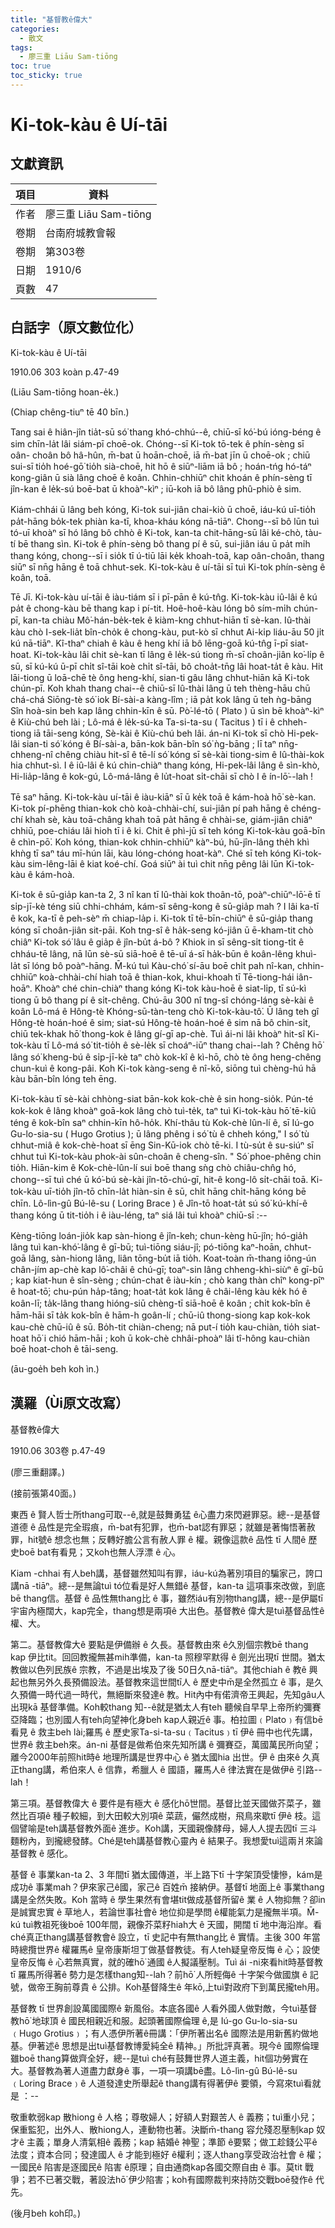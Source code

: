 ```yaml
---
title: "基督教ê偉大"
categories:
  - 散文
tags:
  - 廖三重 Liāu Sam-tiōng
toc: true
toc_sticky: true
---
```


# Ki-tok-kàu ê Uí-tāi

## 文獻資訊

| 項目 | 資料 |
|---|---|
| 作者 | 廖三重 Liāu Sam-tiōng |
| 卷期 | 台南府城教會報 |
| 卷期 | 第303卷 |
| 日期 | 1910/6 |
| 頁數 | 47 |

## 白話字（原文數位化）

Ki-tok-kàu ê Uí-tāi

1910.06 303 koàn p.47-49

(Liāu Sam-tiōng hoan-e̍k.)

(Chiap chêng-tiuⁿ tē 40 bīn.)

Tang sai ê hiân-jîn tia̍t-sū só͘ thang khó-chhú--ê, chiū-sī kó͘-bú ióng-béng ê sim chīn-la̍t lâi siám-pī choē-ok. Chóng--sī Ki-tok tō-tek ê phín-sèng sī oân- choân bô hâ-hûn, m̄-bat ū hoān-choē, iā m̄-bat jīn ū choē-ok ; chiū sui-sī tio̍h hoé-gō͘ tio̍h sià-choē, hit hō ê siūⁿ-liām iā bô ; hoán-tńg hó-táⁿ kong-giân ū sià lâng choē ê koân. Chhin-chhiūⁿ chit khoán ê phín-sèng tī jîn-kan ê le̍k-sú boē-bat ū khoàⁿ-kìⁿ ; iū-koh iā bô lâng phû-phiò ê sim.

Kiám-chhái ū lâng beh kóng, Ki-tok sui-jiân chai-kiò ū choē, iáu-kú uī-tio̍h pa̍t-hāng bo̍k-tek phiàn ka-tī, khoa-kháu kóng nā-tiāⁿ. Chong--sī bô lūn tuì tó-uī khoàⁿ sī hó lâng bô chhò ê Ki-tok, kan-ta chit-hāng-sū lâi ké-chò, tàu-tí bē thang sìn. Ki-tok ê phín-sèng bô thang pí ê sū, sui-jiân iáu ū pa̍t mi̍h thang kóng, chong--sī i sio̍k tī ú-tiū lāi ke̍k khoah-toā, kap oân-choân, thang siūⁿ sī nn̄g hāng ê toā chhut-sek. Ki-tok-kàu ê uí-tāi sī tuì Ki-tok phín-sèng ê koân, toā.

Tē Jī. Ki-tok-kàu uí-tāi ê iàu-tiám sī i pī-pān ê kú-tn̂g. Ki-tok-kàu iû-lâi ê kú pa̍t ê chong-kàu bē thang kap i pí-tit. Hoê-hoê-kàu lóng bô sím-mi̍h chún-pī, kan-ta chiàu Mô͘-hán-be̍k-tek ê kiàm-kng chhut-hiān tī sè-kan. Iû-thài kàu chò I-sek-lia̍t bîn-cho̍k ê chong-kàu, put-kò sī chhut Ai-ki̍p liáu-āu 50 ji̍t kú nā-tiāⁿ. Kî-thaⁿ chiah ê kàu ê heng khí iā bô lēng-goā kú-tn̂g ī-pī siat-hoat. Ki-tok-kàu lâi chit sè-kan tī lâng ê le̍k-sú tiong m̄-sī choân-jiân ko͘-li̍p ê sū, sī kú-kú ū-pī chi̍t sî-tāi koè chi̍t sî-tāi, bô choa̍t-tn̄g lâi hoat-ta̍t ê kàu. Hit lāi-tiong ū loā-chē tè ông heng-khí, sian-ti gâu lâng chhut-hiān kā Ki-tok chún-pī. Koh khah thang chai--ê chiū-sī Iû-thài lâng ū teh thèng-hāu chū chá-chá Siōng-tè só͘ iok Bí-sài-a kàng-lîm ; iā pa̍t kok lâng ū teh ǹg-bāng Sîn hoà-sin beh kap lâng chhin-kīn ê sū. Pò͘-lé-tō ( Plato ) ū sìn bē khoàⁿ-kìⁿ ê Kiù-chú beh lài ; Lô-má ê le̍k-sú-ka Ta-si-ta-su ( Tacitus ) tī i ê chheh-tiong iā tāi-seng kóng, Sè-kài ê Kiù-chú beh lâi. án-ni Ki-tok sī chò Hi-pek-lâi sian-ti só͘ kóng ê Bí-sài-a, bān-kok bān-bîn só͘ ǹg-bāng ; lī taⁿ nn̄g-chheng-nî chêng chiàu hit-sî ê tē-lí só͘ kóng sī sè-kài tiong-sim ê Iû-thài-kok hia chhut-sì. I ê iû-lâi ê kú chin-chiàⁿ thang kóng, Hi-pek-lâi lâng ê sìn-khò, Hi-lia̍p-lâng ê kok-gú, Lô-má-lâng ê lu̍t-hoat si̍t-chāi sī chò I ê ín-lō͘--lah !

Tē saⁿ hāng. Ki-tok-kàu uí-tāi ê iàu-kiāⁿ sī ū ke̍k toā ê kám-hoà hō͘ sè-kan. Ki-tok pí-phēng thian-kok chò koà-chhài-chí, sui-jiân pí pah hāng ê chéng-chí khah sè, kàu toā-châng khah toā pa̍t hāng ê chhài-se, giám-jiân chiâⁿ chhiū, poe-chiáu lâi hioh tī i ê ki. Chit ê phì-jū sī teh kóng Ki-tok-kàu goā-bīn ê chìn-pō͘. Koh kóng, thian-kok chhin-chhiūⁿ kàⁿ-bú, hū-jîn-lâng the̍h khì khǹg tī saⁿ táu mī-hún lāi, kàu lóng-chóng hoat-kàⁿ. Ché sī teh kóng Ki-tok-kàu sim-lêng-lāi ê kiat koé-chí. Goá siūⁿ ài tuì chit nn̄g pêng lâi lūn Ki-tok-kàu ê kám-hoà.

Ki-tok ê sū-gia̍p kan-ta 2, 3 nî kan tī Iû-thài kok thoân-tō, poàⁿ-chiūⁿ-lō͘-ē tī si̍p-jī-kè téng siū chhi-chhám, kám-sī sêng-kong ê sū-gia̍p mah ? I lâi ka-tī ê kok, ka-tī ê peh-sèⁿ m̄ chiap-la̍p i. Ki-tok tī tē-bīn-chiūⁿ ê sū-gia̍p thang kóng sī choân-jiân sit-pāi. Koh tng-sî ê ha̍k-seng kó-jiân ū ē-kham-tit chò chiâⁿ Ki-tok só͘ lâu ê gia̍p ê jîn-bu̍t á-bô ? Khiok in sī sêng-si̍t tiong-ti̍t ê chháu-tē lâng, nā lūn sè-sū siā-hoē ê tē-uī á-sī ha̍k-būn ê koân-lêng khuì-la̍t sī lóng bô poàⁿ-hāng. M̄-kú tuì Kàu-chó͘ sí-āu boē chi̍t pah nî-kan, chhin-chhiūⁿ koà-chhài-chí hiah toā ê thian-kok, khui-khoah tī Tē-tiong-hái iân-hoāⁿ. Khoàⁿ ché chin-chiàⁿ thang kóng Ki-tok kàu-hoē ê siat-li̍p, tī sú-kì tiong ū bô thang pí ê si̍t-chêng. Chú-āu 300 nî tng-sî chóng-láng sè-kài ê koân Lô-má ê Hông-tè Khóng-sū-tàn-teng chò Ki-tok-kàu-tô͘. Ū lâng teh gî Hông-tè hoán-hoé ê sim; siat-sú Hông-tè hoán-hoé ê sim nā bô chin-si̍t, chiū tek-khak hō͘ thong-kok ê lâng gí-gī ap-chè. Tuì ái-ni lâi khoàⁿ hit-sî Ki-tok-kàu tī Lô-má só͘ tit-tio̍h ê sè-le̍k sī choáⁿ-iūⁿ thang chai--lah ? Chêng hō͘ lâng só͘ kheng-bú ê si̍p-jī-kè taⁿ chò kok-kî ê kì-hō, chò tè ông heng-chêng chun-kuì ê kong-pâi. Koh Ki-tok kàng-seng ê nî-kō, siōng tuì chèng-hú hā kàu bān-bîn lóng teh ēng.

Ki-tok-kàu tī sè-kài chhòng-siat bān-kok kok-chè ê sin hong-sio̍k. Pún-té kok-kok ê lâng khoàⁿ goā-kok lâng chò tuì-te̍k, taⁿ tuì Ki-tok-kàu hō͘ tē-kiû téng ê kok-bîn saⁿ chhin-kīn hô-ho̍k. Khí-thâu tù Kok-chè lûn-lí ê, sī Iú-go Gu-lo-sia-su ( Hugo Grotius ); ū lâng phêng i só͘ tù ê chheh kóng," I só͘ tù chhut-miâ ê kok-chè-hoat sī ēng Sin-Kū-iok chò tē-ki. I tù-su̍t ê su-siúⁿ sī chhut tuì Ki-tok-kàu phok-ài sûn-choân ê cheng-sîn. " Só͘ phoe-phêng chin tio̍h. Hiān-kim ê Kok-chè-lûn-lí sui boē thang sǹg chò chiâu-chn̂g hó, chong--sī tuì ché ū kó͘-bú sè-kài jîn-tō-chú-gī, hit-ê kong-lô si̍t-chāi toā. Ki-tok-kàu uī-tio̍h jîn-tō chīn-la̍t hiàn-sin ê sū, chi̍t hāng chi̍t-hāng kóng bē chīn. Lô-lìn-gû Bú-lê-su ( Loring Brace ) ê Jîn-tō hoat-ta̍t sú só͘ kú-khí-ê thang kóng ū tit-tio̍h i ê iàu-léng, taⁿ siá lâi tuì khoàⁿ chiū-sī :--

Kèng-tiōng loán-jio̍k kap sàn-hiong ê jîn-keh; chun-kèng hū-jîn; hó-gia̍h lâng tuì kan-khó͘-lâng ê gī-bū; tuì-tiōng siáu-jî; pó-tiōng kaⁿ-hoān, chhut-goā lâng, sàn-hiong lâng, liân tōng-bu̍t iā tio̍h. Koat-toàn m̄-thang iông-ún chân-jím ap-chè kap lô͘-châi ê chú-gī; toaⁿ-sin lâng chheng-khì-siùⁿ ê gī-bū ; kap kiat-hun ê sîn-sèng ; chún-chat ê iàu-kín ; chò kang thàn chîⁿ kong-pîⁿ ê hoat-tō͘; chu-pún ha̍p-tâng; hoat-ta̍t kok lâng ê châi-lêng kàu ke̍k hó ê koân-lī; ta̍k-lâng thang hióng-siū chèng-tī siā-hoē ê koân ; chi̍t kok-bîn ê hām-hāi sī ta̍k kok-bîn ê hām-h goân-lí ; chū-iû thong-siong kap kok-kok kau-chè chū-iû ê sū. Bo̍h-tit chiàn-cheng; nā put-í tio̍h kau-chiàn, tio̍h siat-hoat hō͘ i chió hām-hāi ; koh ū kok-chè chhâi-phoàⁿ lâi tî-hông kau-chiàn boē hoat-choh ê tāi-seng.

(āu-goe̍h beh koh ìn.)

## 漢羅（Ùi原文改寫）

基督教ê偉大

1910.06 303卷 p.47-49

(廖三重翻譯。)

(接前張第40面。)

東西 ê 賢人哲士所thang可取--ê,就是鼓舞勇猛 ê心盡力來閃避罪惡。總--是基督道德 ê 品性是完全瑕痕，m̄-bat有犯罪，也m̄-bat認有罪惡；就雖是著悔悟著赦罪，hit號ê 想念也無；反轉好膽公言有赦人罪 ê 權。親像這款ê 品性 tī 人間ê 歷史boē bat有看見；又koh也無人浮漂 ê 心。

Kiam -chhai 有人beh講，基督雖然知叫有罪，iáu-kú為著別項目的騙家己，誇口講nā -tiāⁿ。總--是無論tuì tó位看是好人無錯ê 基督，kan-ta 這項事來改做，到底bē thang信。基督 ê 品性無thang比 ê 事，雖然iáu有別物thang講，總--是伊屬tī宇宙內極闊大，kap完全，thang想是兩項ê 大出色。基督教ê 偉大是tuì基督品性ê 權、大。

第二。基督教偉大ê 要點是伊備辦 ê 久長。基督教由來 ê久別個宗教bē thang kap 伊比tit。回回教攏無甚mih準備，kan-ta 照穆罕默得 ê 劍光出現tī 世間。猶太教做以色列民族ê 宗教，不過是出埃及了後 50日久nā-tiāⁿ。其他chiah ê 教ê 興起也無另外久長預備設法。基督教來這世間tī人 ê 歷史中m̄是全然孤立 ê 事，是久久預備一時代過一時代，無絕斷來發達ê 教。Hit內中有偌濟帝王興起，先知gâu人出現kā 基督準備。Koh較thang 知--ê就是猶太人有teh 聽候自早早上帝所約彌賽亞降臨；也別國人有teh向望神化身beh kap人親近ê 事。柏拉圖﹙Plato﹚有信bē看見 ê 救主beh lài;羅馬 ê 歷史家Ta-si-ta-su﹙Tacitus﹚tī 伊ê 冊中也代先講，世界ê 救主beh來。án-ni 基督是做希伯來先知所講 ê 彌賽亞，萬國萬民所向望；離今2000年前照hit時ê 地理所講是世界中心 ê 猶太國hia 出世。伊 ê 由來ê 久真正thang講，希伯來人 ê 信靠，希臘人 ê 國語，羅馬人ê 律法實在是做伊ê 引路--lah！

第三項。基督教偉大 ê 要件是有極大 ê 感化hō͘世間。基督比並天國做芥菜子，雖然比百項ê 種子較細，到大田較大別項ê 菜蔬，儼然成樹，飛鳥來歇tī 伊ê 枝。這個譬喻是teh講基督教外面ê 進步。Koh講，天國親像酵母，婦人人提去囥tī 三斗麵粉內，到攏總發酵。Ché是teh講基督教心靈內 ê 結果子。我想愛tuì這兩爿來論基督教 ê 感化。

基督 ê 事業kan-ta 2、3 年間tī 猶太國傳道，半上路下tī 十字架頂受悽慘，kám是成功ê 事業mah？伊來家己ê國，家己ê 百姓m̄ 接納伊。基督tī 地面上ê 事業thang講是全然失敗。Koh 當時 ê 學生果然有會堪tit做成基督所留ê 業 ê 人物抑無？卻in 是誠實忠實 ê 草地人，若論世事社會ê 地位抑是學問 ê權能氣力是攏無半項。M̄-kú tuì教祖死後boē 100年間，親像芥菜籽hiah大 ê 天國，開闊 tī 地中海沿岸。看ché真正thang講基督教會ê 設立，tī 史記中有無thang比 ê 實情。主後 300 年當時總攬世界ê 權羅馬ê 皇帝康斯坦丁做基督教徒。有人teh疑皇帝反悔 ê 心；設使皇帝反悔 ê 心若無真實，就的確hō͘ 通國 ê人擬議壓制。Tuì ái -ni來看hit時基督教tī 羅馬所得著ê 勢力是怎樣thang知--lah？前hō͘ 人所輕侮ê 十字架今做國旗 ê 記號，做帝王胸前尊貴 ê 公排。Koh基督降生ê 年kō,上tuì對政府下到萬民攏teh用。

基督教 tī 世界創設萬國國際ê 新風俗。本底各國ê 人看外國人做對敵，今tuì基督教hō͘ 地球頂 ê 國民相親近和服。起頭著國際倫理 ê,是 Iú-go Gu-lo-sia-su﹙Hugo Grotius﹚；有人憑伊所著ê冊講：「伊所著出名ê 國際法是用新舊約做地基。伊著述ê 思想是出tuì基督教博愛純全ê 精神。」所批評真著。現今ê 國際倫理雖boē thang算做齊全好，總--是tuì ché有鼓舞世界人道主義，hit個功勞實在大。基督教為著人道盡力獻身ê 事，一項一項講bē盡。Lô-lìn-gû Bú-lê-su﹙Loring Brace﹚ê 人道發達史所舉起ê thang講有得著伊ê 要領，今寫來tuì看就是 ：--

敬重軟弱kap 散hiong ê 人格；尊敬婦人；好額人對艱苦人 ê 義務；tuì重小兒；保重監犯，出外人、散hiong人，連動物也著。決斷m̄-thang 容允殘忍壓制kap 奴才ê 主義；單身人清氣相ê 義務；kap 結婚ê 神聖；準節 ê要緊；做工趁錢公平ê 法度；資本合同；發達國人 ê 才能到極好 ê權利；逐人thang享受政治社會 ê 權；一國民ê 陷害是逐國民ê 陷害 ê原理；自由通商kap各國交際自由 ê 事。莫tit 戰爭；若不已著交戰，著設法hō͘ 伊少陷害；koh有國際裁判來持防交戰boē發作ê 代先。

(後月beh koh印。)

